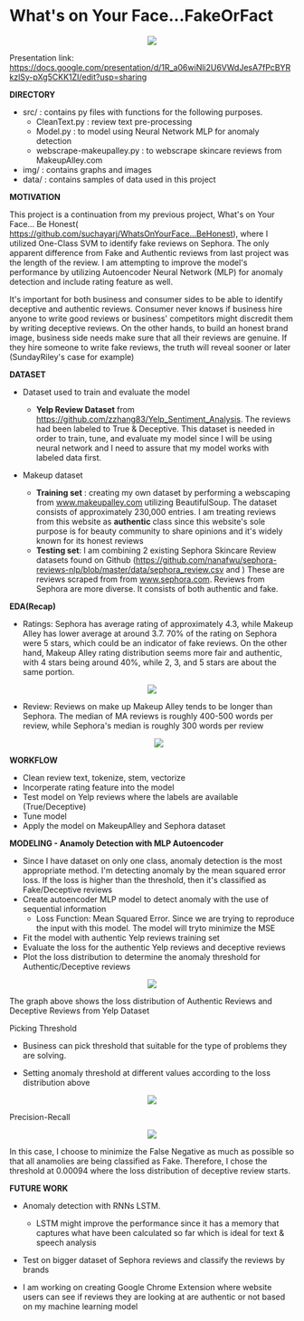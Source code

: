 # What's on Your Face...FakeOrFact

 <p align="center">
    <img src="img/fake.png">
    </p>

Presentation link: https://docs.google.com/presentation/d/1R_a06wiNli2U6VWdJesA7fPcBYRkzlSy-pXg5CKK1ZI/edit?usp=sharing

**DIRECTORY**
- src/ : contains py files with functions for the following purposes.
    - CleanText.py : review text pre-processing
    - Model.py : to model using Neural Network MLP for anomaly detection
    - webscrape-makeupalley.py : to webscrape skincare reviews from MakeupAlley.com
- img/ : contains graphs and images 
- data/ : contains samples of data used in this project 

**MOTIVATION** 

This project is a continuation from my previous project, What's on Your Face... Be Honest( https://github.com/suchayarj/WhatsOnYourFace...BeHonest), where I utilized One-Class SVM to identify fake reviews on Sephora. The only apparent difference from Fake and Authentic reviews from last project was the length of the review. I am attempting to improve the model's performance by utilizing Autoencoder Neural Network (MLP) for anomaly detection and include rating feature as well.

It's important for both business and consumer sides to be able to identify deceptive and authentic reviews. Consumer never knows if business hire anyone to write good reviews or business' competitors might discredit them by writing deceptive reviews. On the other hands, to build an honest brand image, business side needs make sure that all their reviews are genuine. If they hire someone to write fake reviews, the truth will reveal sooner or later (SundayRiley's case for example)


**DATASET**

- Dataset used to train and evaluate the model 
    - **Yelp Review Dataset** from https://github.com/zzhang83/Yelp_Sentiment_Analysis. The reviews had been labeled to True & Deceptive. This dataset is needed in order to train, tune, and evaluate my model since I will be using neural network and I need to assure that my model works with labeled data first.

- Makeup dataset
    - **Training set** : creating my own dataset by performing a webscaping from www.makeupalley.com utilizing BeautifulSoup. The dataset consists of approximately 230,000 entries. I am treating reviews from this website as **authentic** class since this website's sole purpose is for beauty community to share opinions and it's widely known for its honest reviews
    - **Testing set**: I am combining 2 existing Sephora Skincare Review datasets found on Github (https://github.com/nanafwu/sephora-reviews-nlp/blob/master/data/sephora_review.csv and ) These are reviews scraped from from www.sephora.com. Reviews from Sephora are more diverse. It consists of both authentic and fake.

**EDA(Recap)**
- Ratings:
    Sephora has average rating of approximately 4.3, while Makeup Alley has lower average at around 3.7. 70% of the rating on Sephora were 5 stars, which could be an indicator of fake reviews. On the other hand, Makeup Alley rating distribution seems more fair and authentic, with 4 stars being around 40%, while 2, 3, and 5 stars are about the same portion.

<p align="center">
  <img src="img/RatingDist.png">
</p>

- Review:
Reviews on make up Makeup Alley tends to be longer than Sephora. The median of MA reviews is roughly 400-500 words per review, while Sephora's median is roughly 300 words per review
     <p align="center">
    <img src="img/Reviewlenboxplot.png">
    </p>


**WORKFLOW**
- Clean review text, tokenize, stem, vectorize 
- Incorperate rating feature into the model
- Test model on Yelp reviews where the labels are available (True/Deceptive)
- Tune model
- Apply the model on MakeupAlley and Sephora dataset


**MODELING - Anamoly Detection with MLP Autoencoder**
- Since I have dataset on only one class, anomaly detection is the most appropriate method. I'm detecting anomaly by the mean squared error loss. If the loss is higher than the threshold, then it's classified as Fake/Deceptive reviews
- Create autoencoder MLP model to detect anomaly with the use of sequential information 
    - Loss Function: Mean Squared Error. Since we are trying to reproduce the input with  this model. The model will tryto minimize the MSE
- Fit the model with authentic Yelp reviews training set
- Evaluate the loss for the authentic Yelp reviews and deceptive reviews
- Plot the loss distribution to determine the anomaly threshold for Authentic/Deceptive reviews

 <p align="center">
    <img src="img/LossDistYelp.png">
    </p>

The graph above shows the loss distribution of Authentic Reviews and Deceptive Reviews from Yelp Dataset

Picking Threshold
- Business can pick threshold that suitable for the type of problems they are solving. 

- Setting anomaly threshold at different values according to the loss distribution above
 <p align="center">
<img src="img/confusions.png">
</p>


Precision-Recall
 <p align="center">
<img src="img/precision_recall.png">
</p>

In this case, I choose to minimize the False Negative as much as possible so that all anamolies are being classified as Fake. Therefore, I chose the threshold at 0.00094 where the loss distribution of deceptive review starts.



**FUTURE WORK**
- Anomaly detection with RNNs LSTM.
    - LSTM might improve the performance since it has a memory that captures what have been calculated so far which is ideal for text & speech analysis

- Test on bigger dataset of Sephora reviews and classify the reviews by brands

- I am working on creating Google Chrome Extension where website users can see if reviews they are looking at are authentic or not based on my machine learning model

